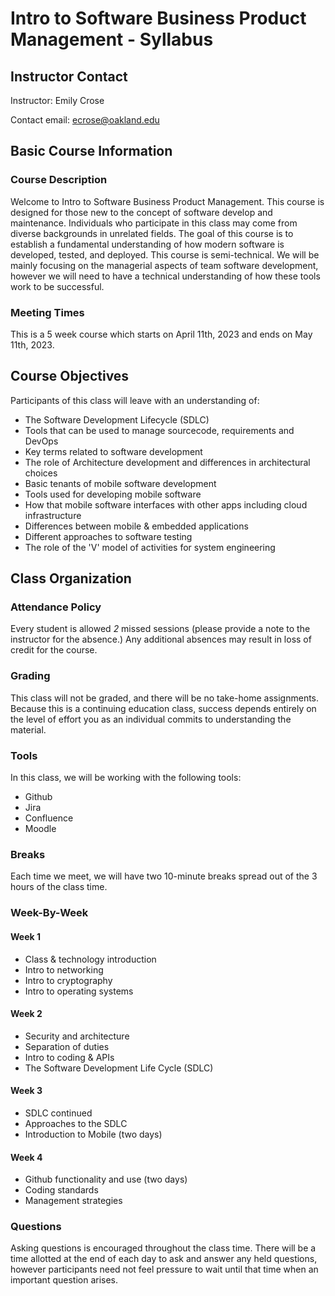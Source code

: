 # Intro to Software Business Product Management - Syllabus
## Instructor Contact
Instructor: Emily Crose

Contact email: ecrose@oakland.edu

## Basic Course Information

### Course Description
Welcome to Intro to Software Business Product Management. This course is designed for those new to the concept of software develop and maintenance. Individuals who participate in this class may come from diverse backgrounds in unrelated fields. The goal of this course is to establish a fundamental understanding of how modern software is developed, tested, and deployed. This course is semi-technical. We will be mainly focusing on the managerial aspects of team software development, however we will need to have a technical understanding of how these tools work to be successful.

### Meeting Times
This is a 5 week course which starts on April 11th, 2023 and ends on May 11th, 2023.

## Course Objectives

Participants of this class will leave with an understanding of:
* The Software Development Lifecycle (SDLC)
* Tools that can be used to manage sourcecode, requirements and DevOps
* Key terms related to software development
* The role of Architecture development and differences in architectural choices
* Basic tenants of mobile software development
* Tools used for developing mobile software
* How that mobile software interfaces with other apps including cloud infrastructure
* Differences between mobile & embedded applications
* Different approaches to software testing
* The role of the 'V' model of activities for system engineering

## Class Organization

### Attendance Policy
Every student is allowed *2* missed sessions (please provide a note to the instructor for the absence.) Any additional absences may result in loss of credit for the course.

### Grading
This class will not be graded, and there will be no take-home assignments. Because this is a continuing education class, success depends entirely on the level of effort you as an individual commits to understanding the material.

### Tools
In this class, we will be working with the following tools:
* Github
* Jira
* Confluence
* Moodle

### Breaks
Each time we meet, we will have two 10-minute breaks spread out of the 3 hours of the class time. 

### Week-By-Week
#### Week 1
* Class & technology introduction
* Intro to networking
* Intro to cryptography
* Intro to operating systems

#### Week 2
* Security and architecture
* Separation of duties
* Intro to coding & APIs
* The Software Development Life Cycle (SDLC)

#### Week 3
* SDLC continued
* Approaches to the SDLC
* Introduction to Mobile (two days)


#### Week 4
* Github functionality and use (two days)
* Coding standards
* Management strategies

### Questions
Asking questions is encouraged throughout the class time. There will be a time allotted at the end of each day to ask and answer any held questions, however participants need not feel pressure to wait until that time when an important question arises. 

